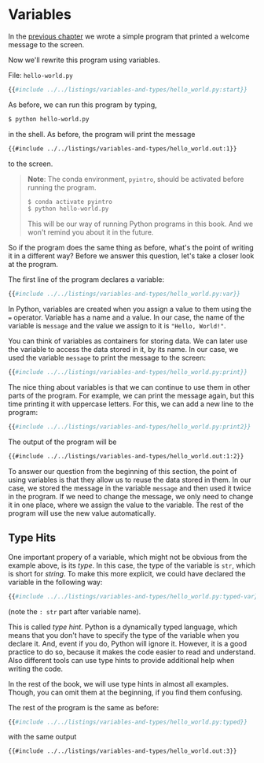 # Variables

In the [previous chapter](../getting-started/hello-world.md) we wrote a simple program that printed a welcome message to the screen.

Now we'll rewrite this program using variables.

File: `hello-world.py`

```py
{{#include ../../listings/variables-and-types/hello_world.py:start}}
```

As before, we can run this program by typing,

```sh
$ python hello-world.py
```

in the shell. As before, the program will print the message

```txt
{{#include ../../listings/variables-and-types/hello_world.out:1}}
```

to the screen.

> **Note**: The conda environment, `pyintro`, should be activated before running the program.
>
> ```sh
> $ conda activate pyintro
> $ python hello-world.py
> ```
>
> This will be our way of running Python programs in this book. And we won't remind you about it in the future.

So if the program does the same thing as before, what's the point of writing it in a different way? Before we answer this question, let's take a closer look at the program.

The first line of the program declares a variable:

```py
{{#include ../../listings/variables-and-types/hello_world.py:var}}
```

In Python, variables are created when you assign a value to them using the `=` operator. Variable has a name and a value. In our case, the name of the variable is `message` and the value we assign to it is `"Hello, World!"`.

You can think of variables as containers for storing data. We can later use the variable to access the data stored in it, by its name. In our case, we used the variable `message` to print the message to the screen:

```py
{{#include ../../listings/variables-and-types/hello_world.py:print}}
```

The nice thing about variables is that we can continue to use them in other parts of the program. For example, we can print the message again, but this time printing it with uppercase letters. For this, we can add a new line to the program:

```py
{{#include ../../listings/variables-and-types/hello_world.py:print2}}
```

The output of the program will be

```txt
{{#include ../../listings/variables-and-types/hello_world.out:1:2}}
```

To answer our question from the beginning of this section, the point of using variables is that they allow us to reuse the data stored in them. In our case, we stored the message in the variable `message` and then used it twice in the program. If we need to change the message, we only need to change it in one place, where we assign the value to the variable. The rest of the program will use the new value automatically.

## Type Hits

One important propery of a variable, which might not be obvious from the example above, is its _type_. In this case, the type of the variable is `str`, which is short for _string_. To make this more explicit, we could have declared the variable in the following way:

```py
{{#include ../../listings/variables-and-types/hello_world.py:typed-var}}
```

(note the `: str` part after variable name).

This is called _type hint_. Python is a dynamically typed language, which means that you don't have to specify the type of the variable when you declare it. And, event if you do, Python will ignore it. However, it is a good practice to do so, because it makes the code easier to read and understand. Also different tools can use type hints to provide additional help when writing the code.

In the rest of the book, we will use type hints in almost all examples. Though, you can omit them at the beginning, if you find them confusing.

The rest of the program is the same as before:

```py
{{#include ../../listings/variables-and-types/hello_world.py:typed}}
```

with the same output

```txt
{{#include ../../listings/variables-and-types/hello_world.out:3}}
```
